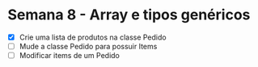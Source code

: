 # Semana 8 - Array e tipos genéricos
- [x] Crie uma lista de produtos na classe Pedido
- [ ] Mude a classe Pedido para possuir Items
- [ ]  Modificar items de um Pedido
